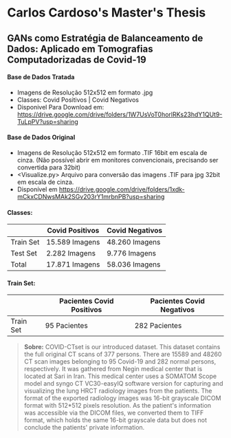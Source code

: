 # Carlos Cardoso's Master's Thesis
## GANs como Estratégia de Balanceamento de Dados: Aplicado em Tomografias Computadorizadas de Covid-19 

#### Base de Dados Tratada
  - Imagens de Resolução 512x512 em formato .jpg 
  - Classes: Covid Positivos | Covid Negativos
  - Disponivel Para Download em: https://drive.google.com/drive/folders/1W7UsVoT0horlRKs23hdY1QUt9-TuLpPV?usp=sharing
  
  
#### Base de Dados Original
  - Imagens de Resolução 512x512 em formato .TIF 16bit em escala de cinza. (Não possível abrir em monitores convencionais, precisando ser convertida para 32bit)
  - <Visualize.py> Arquivo para conversão das imagens .TIF para jpg 32bit em escala de cinza.
  - Disponível em https://drive.google.com/drive/folders/1xdk-mCkxCDNwsMAk2SGv203rY1mrbnPB?usp=sharing
  
#### Classes:
  
|                |Covid Positivos                |Covid Negativos              |
|----------------|-------------------------------|-----------------------------|
|Train Set       |15.589 Imagens                 |48.260 Imagens               |
|Test Set        |2.282 Imagens                  |9.776 Imagens                |
|Total           |17.871 Imagens                 |58.036 Imagens               |

#### Train Set:

|                |Pacientes Covid Positivos      |Pacientes Covid Negativos    |
|----------------|-------------------------------|-----------------------------|
|Train Set       |95 Pacientes                   |282 Pacientes                |

> **Sobre:** COVID-CTset is our introduced dataset. This dataset contains the full original CT scans of 377 persons. There are 15589 and 48260 CT scan images belonging to 95 Covid-19 and 282 normal persons, respectively. It was gathered from Negin medical center that is located at Sari in Iran. This medical center uses a SOMATOM Scope model and syngo CT VC30-easyIQ software version for capturing and visualizing the lung HRCT radiology images from the patients. The format of the exported radiology images was 16-bit grayscale DICOM format with 512*512 pixels resolution. As the patient's information was accessible via the DICOM files, we converted them to TIFF format, which holds the same 16-bit grayscale data but does not conclude the patients' private information.

